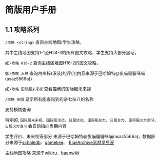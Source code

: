 # 简版用户手册

## 1.1 攻略系列

`/攻略 <string>` 查询主线地图/学生攻略。

其中主线地图支持1-1至H24-3的所有图文攻略，学生支持大部分黑话。

如`/攻略 H16-2` 查询主线困难图H16-2的图文攻略。

如`/攻略 水梓` 查询白州梓(泳装)的评价(内容来源于巴哈姆特@夜喵貓貓咪喵(asaz5566a))

如`/攻略 国际服未来视` 查看猫佬的国际服未来视

`/攻略 杂图` 显示所有能查询到的杂七杂八的名称

支持模糊查询

特别的, `国际服未来视`、`国际服活动`、`日服活动`、`国际服总力`、`日服总力`、`国际服火力演习`、`日服火力演习` 会自动指向当期内容

学生评价、未来视等部分 来源于巴哈姆特@夜喵貓貓咪喵(asaz5566a)，数据部分来源于[schaledb](https://schale.gg/)、[gamekee](https://ba.gamekee.com/)、
[BlueArchive素材早見表](https://ba.game-db.tw/)

主线地图攻略 来源于[wikiru](https://bluearchive.wikiru.jp/)、[baenwiki](https://bluearchive.wiki/wiki)